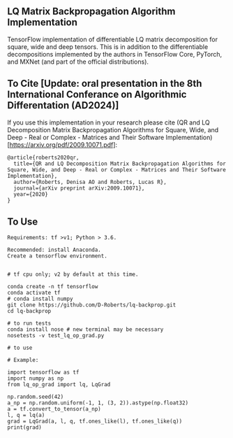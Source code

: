 ## LQ Matrix Backpropagation Algorithm Implementation

TensorFlow implementation of differentiable LQ matrix decomposition for square, wide and deep tensors. This is in addition to the differentiable decompositions implemented by the authors in TensorFlow Core, PyTorch, and MXNet (and part of the official distributions).

## To Cite [Update: oral presentation in the 8th International Conferance on Algorithmic Differentation (AD2024)]

If you use this implementation in your research please cite (QR and LQ Decomposition Matrix Backpropagation Algorithms for Square, Wide, and Deep - Real or Complex - Matrices and Their Software Implementation)[https://arxiv.org/pdf/2009.10071.pdf]:

```
@article{roberts2020qr,
  title={QR and LQ Decomposition Matrix Backpropagation Algorithms for Square, Wide, and Deep - Real or Complex - Matrices and Their Software Implementation},
  author={Roberts, Denisa AO and Roberts, Lucas R},
  journal={arXiv preprint arXiv:2009.10071},
  year={2020}
}
```


## To Use
```
Requirements: tf >v1; Python > 3.6.

Recommended: install Anaconda. 
Create a tensorflow environment.


# tf cpu only; v2 by default at this time.

conda create -n tf tensorflow
conda activate tf
# conda install numpy
git clone https://github.com/D-Roberts/lq-backprop.git
cd lq-backprop

# to run tests
conda install nose # new terminal may be necessary
nosetests -v test_lq_op_grad.py 

# to use

# Example:

import tensorflow as tf 
import numpy as np 
from lq_op_grad import lq, LqGrad

np.random.seed(42)
a_np = np.random.uniform(-1, 1, (3, 2)).astype(np.float32)
a = tf.convert_to_tensor(a_np)
l, q = lq(a)
grad = LqGrad(a, l, q, tf.ones_like(l), tf.ones_like(q))
print(grad)
```

